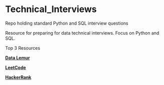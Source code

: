 # Technical_Interviews
Repo holding standard Python and SQL interview questions

Resource for preparing for data technical interviews. 
Focus on Python and SQL.

Top 3 Resources


[**Data Lemur**](https://datalemur.com/)


[**LeetCode**](https://leetcode.com/)


[**HackerRank**](https://www.hackerrank.com/)
